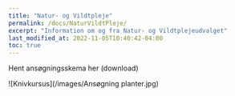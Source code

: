 ```yaml
---
title: "Natur- og Vildtpleje"
permalink: /docs/NaturVildtPleje/
excerpt: "Information om og fra Natur- og Vildtplejeudvalget"
last_modified_at: 2022-11-05T10:40:42-04:00
toc: true
---
```

Hent ansøgningsskema her (download)

![Knivkursus](/images/Ansøgning planter.jpg)